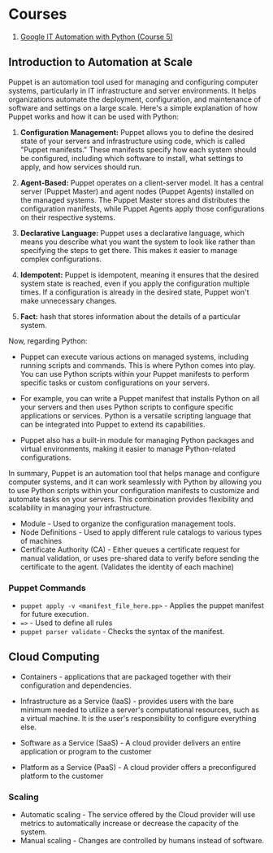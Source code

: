 # Courses
1. [Google IT Automation with Python (Course 5)](https://www.coursera.org/learn/configuration-management-cloud/)
## Introduction to Automation at Scale

Puppet is an automation tool used for managing and configuring computer systems, particularly in IT infrastructure and server environments. It helps organizations automate the deployment, configuration, and maintenance of software and settings on a large scale. Here's a simple explanation of how Puppet works and how it can be used with Python:

1. **Configuration Management:** Puppet allows you to define the desired state of your servers and infrastructure using code, which is called "Puppet manifests." These manifests specify how each system should be configured, including which software to install, what settings to apply, and how services should run.

2. **Agent-Based:** Puppet operates on a client-server model. It has a central server (Puppet Master) and agent nodes (Puppet Agents) installed on the managed systems. The Puppet Master stores and distributes the configuration manifests, while Puppet Agents apply those configurations on their respective systems.

3. **Declarative Language:** Puppet uses a declarative language, which means you describe what you want the system to look like rather than specifying the steps to get there. This makes it easier to manage complex configurations.

4. **Idempotent:** Puppet is idempotent, meaning it ensures that the desired system state is reached, even if you apply the configuration multiple times. If a configuration is already in the desired state, Puppet won't make unnecessary changes.

5. **Fact:** hash that stores information about the details of a particular system.

Now, regarding Python:

- Puppet can execute various actions on managed systems, including running scripts and commands. This is where Python comes into play. You can use Python scripts within your Puppet manifests to perform specific tasks or custom configurations on your servers.

- For example, you can write a Puppet manifest that installs Python on all your servers and then uses Python scripts to configure specific applications or services. Python is a versatile scripting language that can be integrated into Puppet to extend its capabilities.

- Puppet also has a built-in module for managing Python packages and virtual environments, making it easier to manage Python-related configurations.

In summary, Puppet is an automation tool that helps manage and configure computer systems, and it can work seamlessly with Python by allowing you to use Python scripts within your configuration manifests to customize and automate tasks on your servers. This combination provides flexibility and scalability in managing your infrastructure.

- Module - Used to organize the configuration management tools.
- Node Definitions - Used to apply different rule catalogs to various types of machines
- Certificate Authority (CA) - Either queues a certificate request for manual validation, or uses pre-shared data to verify before sending the certificate to the agent. (Validates the identity of each machine)
### Puppet Commands
- `puppet apply -v <manifest_file_here.pp>` - Applies the puppet manifest for future execution.
- `=>` - Used to define all rules
- `puppet parser validate` - Checks the syntax of the manifest.
## Cloud Computing
- Containers - applications that are packaged together with their configuration and dependencies.

- Infrastructure as a Service (IaaS) - provides users with the bare minimum needed to utilize a server's computational resources, such as a virtual machine. It is the user's responsibility to configure everything else.
- Software as a Service (SaaS) - A cloud provider delivers an entire application or program to the customer
- Platform as a Service (PaaS) - A cloud provider offers a preconfigured platform to the customer
### Scaling
- Automatic scaling - The service offered by the Cloud provider will use metrics to automatically increase or decrease the capacity of the system.
- Manual scaling - Changes are controlled by humans instead of software.